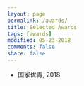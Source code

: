 ```yaml
---
layout: page
permalink: /awards/
title: Selected Awards
tags: [awards]
modified: 05-23-2018
comments: false
share: false
---
```

<ul>
  <li> 国家优青, 2018</li>
</ul>
